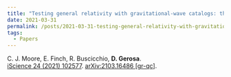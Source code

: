 ```yaml
---
title: "Testing general relativity with gravitational-wave catalogs: the insidious nature of waveform systematics"
date: 2021-03-31
permalink: /posts/2021-03-31-testing-general-relativity-with-gravitational-wave-catalogs-the-insidious-nature-of-waveform-systematics
tags:
  - Papers
---
```






C. J. Moore, E. Finch, R. Buscicchio, **D. Gerosa**.\
[iScience 24 (2021) 102577](https://www.sciencedirect.com/science/article/pii/S2589004221005459). [arXiv:2103.16486   [gr-qc]](https://arxiv.org/abs/2103.16486).